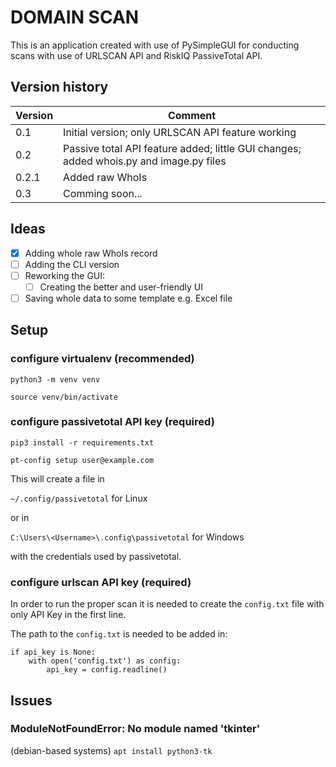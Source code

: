 # DOMAIN SCAN 

This is an application created with use of PySimpleGUI for conducting scans with use of URLSCAN API and RiskIQ PassiveTotal API.

## Version history
| Version | Comment                                                                                |
|---------|----------------------------------------------------------------------------------------|
| 0.1     | Initial version; only URLSCAN API feature working                                      |
| 0.2     | Passive total API feature added; little GUI changes; added whois.py and image.py files |
| 0.2.1   | Added raw WhoIs                                                                        |
| 0.3     | Comming soon...                                                                        |

## Ideas
- [x] Adding whole raw WhoIs record
- [ ] Adding the CLI version
- [ ] Reworking the GUI:
  - [ ] Creating the better and user-friendly UI
- [ ] Saving whole data to some template e.g. Excel file

## Setup

### configure virtualenv (recommended) 

`python3 -m venv venv`

`source venv/bin/activate`

### configure passivetotal API key (required)

`pip3 install -r requirements.txt`

`pt-config setup user@example.com`

This will create a file in

`~/.config/passivetotal` for Linux

or in 

`C:\Users\<Username>\.config\passivetotal` for Windows


with the credentials used by passivetotal.

### configure urlscan API key (required)

In order to run the proper scan it is needed to create the `config.txt` file with only API Key in the first line.

The path to the `config.txt` is needed to be added in:

    if api_key is None:
        with open('config.txt') as config:
            api_key = config.readline()

## Issues

### ModuleNotFoundError: No module named 'tkinter'

(debian-based systems) `apt install python3-tk`
